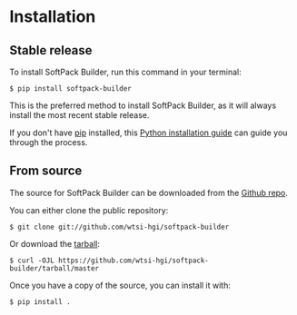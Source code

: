 # Installation

## Stable release

To install SoftPack Builder, run this command in your
terminal:

``` console
$ pip install softpack-builder
```

This is the preferred method to install SoftPack Builder, as it will always install the most recent stable release.

If you don't have [pip][] installed, this [Python installation guide][]
can guide you through the process.

## From source

The source for SoftPack Builder can be downloaded from
the [Github repo][].

You can either clone the public repository:

``` console
$ git clone git://github.com/wtsi-hgi/softpack-builder
```

Or download the [tarball][]:

``` console
$ curl -OJL https://github.com/wtsi-hgi/softpack-builder/tarball/master
```

Once you have a copy of the source, you can install it with:

``` console
$ pip install .
```

  [pip]: https://pip.pypa.io
  [Python installation guide]: http://docs.python-guide.org/en/latest/starting/installation/
  [Github repo]: https://github.com/wtsi-hgi/softpack-builder
  [tarball]: https://github.com/wtsi-hgi/softpack-builder/tarball/master

